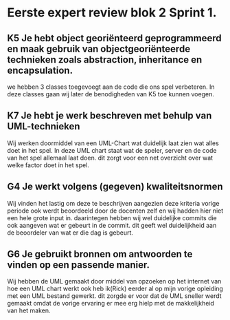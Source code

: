 # Eerste expert review blok 2 Sprint 1.

## K5 Je hebt object georiënteerd geprogrammeerd en maak gebruik van objectgeoriënteerde technieken zoals abstraction, inheritance en encapsulation. 
we hebben 3 classes toegevoegt aan de code die ons spel verbeteren. In deze classes gaan wij later de benodigheden van K5 toe kunnen voegen.

## K7 Je hebt je werk beschreven met behulp van UML-technieken
Wij werken doormiddel van een UML-Chart wat duidelijk laat zien wat alles doet in het spel. In deze UML chart staat wat de speler, server en de code van het spel allemaal laat doen. dit zorgt voor een net overzicht over wat welke factor doet in het spel.

## G4 Je werkt volgens (gegeven) kwaliteitsnormen
Wij vinden het lastig om deze te beschrijven aangezien deze kriteria vorige periode ook werdt beoordeeld door de docenten zelf en wij hadden hier niet een hele grote input in. daarintegen hebben wij wel duidelijke commits die ook aangeven wat er gebeurt in de commit. dit geeft wel duidelijkheid aan de beoordeler van wat er die dag is gebeurt.

## G6 Je gebruikt bronnen om antwoorden te vinden op een passende manier. 
Wij hebben de UML gemaakt door middel van opzoeken op het internet van hoe een UML chart werkt ook heb ik(Rick) eerder al op mijn vorige opleiding met een UML bestand gewerkt. dit zorgde er voor dat de UML sneller werdt gemaakt omdat de vorige ervaring er mee erg hielp met de makkelijkheid van het maken.